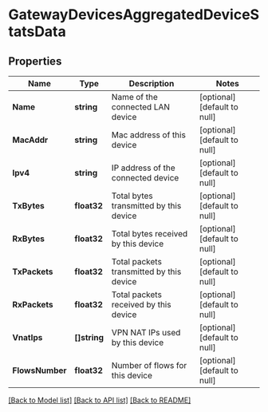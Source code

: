 # GatewayDevicesAggregatedDeviceStatsData

## Properties
Name | Type | Description | Notes
------------ | ------------- | ------------- | -------------
**Name** | **string** | Name of the connected LAN device | [optional] [default to null]
**MacAddr** | **string** | Mac address of this device | [optional] [default to null]
**Ipv4** | **string** | IP address of the connected device | [optional] [default to null]
**TxBytes** | **float32** | Total bytes transmitted by this device | [optional] [default to null]
**RxBytes** | **float32** | Total bytes received by this device | [optional] [default to null]
**TxPackets** | **float32** | Total packets transmitted by this device | [optional] [default to null]
**RxPackets** | **float32** | Total packets received by this device | [optional] [default to null]
**VnatIps** | **[]string** | VPN NAT IPs used by this device | [optional] [default to null]
**FlowsNumber** | **float32** | Number of flows for this device | [optional] [default to null]

[[Back to Model list]](../README.md#documentation-for-models) [[Back to API list]](../README.md#documentation-for-api-endpoints) [[Back to README]](../README.md)

